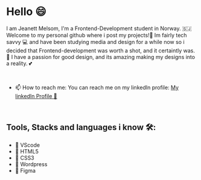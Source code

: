 <h1>Hello 😄</h1>

I am Jeanett Melsom, I'm a Frontend-Development student in Norway. 🇸🇯 Welcome to my personal github where i post my projects!🤩
Im fairly tech savvy 💻 and have been studying media and design for a while now so i decided that Frontend-development was worth a shot, and it certaintly was. 🫶
I have a passion for good design, and its amazing making my designs into a reality. 💕

<br>

- 📫 How to reach me: You can reach me on my linkedIn profile: <a href="https://www.linkedin.com/in/jeanett-melsom-927ab4123">My linkedIn Profile 💬</a>

<br>

<h2>Tools, Stacks and languages i know 🛠:</h2>
<ul>
  <li>🔹 VScode</li>
  <li>🔹 HTML5</li>
  <li>🔹 CSS3</li>
  <li>🔹 Wordpress</li>
  <li>🔹 Figma</li>
</ul>
